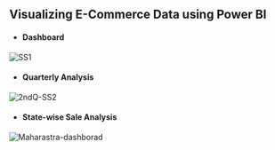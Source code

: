 


<h2> Visualizing E-Commerce Data using Power BI </h2> 

- **<h4>Dashboard</h4>**

![SS1](https://github.com/oerzn/data-visualizing-BI/assets/103498656/02514cb2-bd00-448c-868b-54ec14983a2c)


- **<h4>Quarterly Analysis</b></h4>**

![2ndQ-SS2](https://github.com/oerzn/data-visualizing-BI/assets/103498656/4a0e71e6-68bd-4cb7-854e-ff55321868fb)  

- **<h4>State-wise Sale Analysis </h4>**

![Maharastra-dashborad](https://github.com/oerzn/data-visualizing-BI/assets/103498656/44f1c1af-8dda-46d9-85d2-8d085d068c40)
